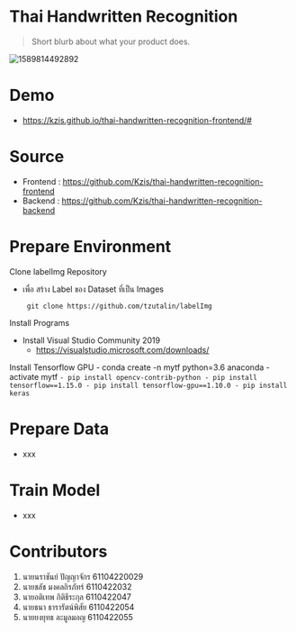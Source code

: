 # Thai Handwritten Recognition
> Short blurb about what your product does.

![1589814492892](https://user-images.githubusercontent.com/25294734/82229109-342eb400-9954-11ea-8b0f-8e15b5ab6d3e.gif)

# Demo
- https://kzis.github.io/thai-handwritten-recognition-frontend/#

# Source
- Frontend : https://github.com/Kzis/thai-handwritten-recognition-frontend
- Backend : https://github.com/Kzis/thai-handwritten-recognition-backend

# Prepare Environment
  
  Clone labelImg Repository
  - เพื่อ สร้าง Label ของ Dataset ที่เป็น Images
    ```
     git clone https://github.com/tzutalin/labelImg
    ```

  Install Programs
  - Install Visual Studio Community 2019
      - https://visualstudio.microsoft.com/downloads/

  Install Tensorflow GPU
    - conda create -n mytf python=3.6 anaconda
    - activate mytf
       ```
        - pip install opencv-contrib-python
        - pip install tensorflow==1.15.0
        - pip install tensorflow-gpu==1.10.0
        - pip install keras
        ```
 # Prepare Data
- xxx

# Train Model
- xxx

# Contributors
1. นายนราชันย์ ปัญญาจักร 61104220029
2. นายชลัช มงคลถิรภัทร์ 6110422032
3. นายอติเทพ กิติธีระกุล 6110422047
4. นายธนา ธารารัตน์พิสัย 6110422054
5. นายยงยุทธ ละมูลมอญ 6110422055



 
